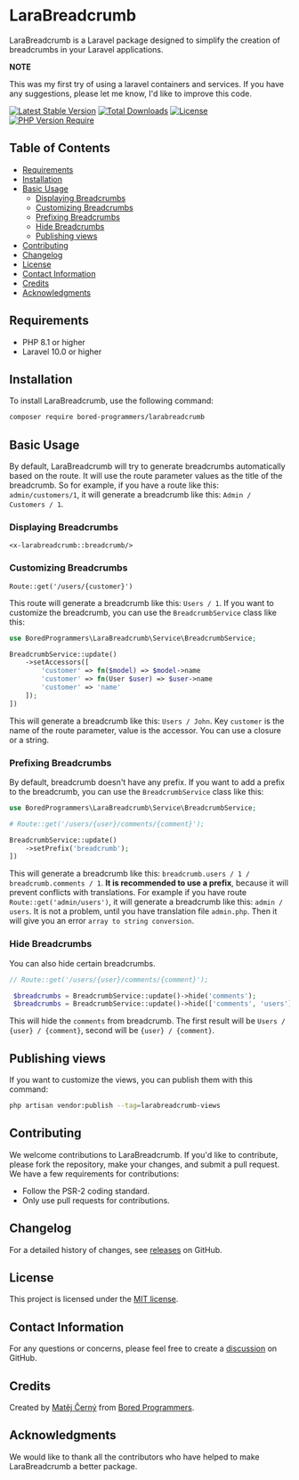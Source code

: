 # LaraBreadcrumb

LaraBreadcrumb is a Laravel package designed to simplify the creation of breadcrumbs in your Laravel applications.

__NOTE__

This was my first try of using a laravel containers and services. If you have any suggestions, please let me know,
I'd like to improve this code.

[![Latest Stable Version](https://poser.pugx.org/bored-programmers/larabreadcrumb/v)](//packagist.org/packages/bored-programmers/larabreadcrumb)
[![Total Downloads](https://poser.pugx.org/bored-programmers/larabreadcrumb/downloads)](//packagist.org/packages/bored-programmers/larabreadcrumb)
[![License](https://poser.pugx.org/bored-programmers/larabreadcrumb/license)](//packagist.org/packages/bored-programmers/larabreadcrumb)
[![PHP Version Require](https://poser.pugx.org/bored-programmers/larabreadcrumb/require/php)](//packagist.org/packages/bored-programmers/larabreadcrumb)

## Table of Contents

- [Requirements](#requirements)
- [Installation](#installation)
- [Basic Usage](#basic-usage)
    - [Displaying Breadcrumbs](#displaying-breadcrumbs)
    - [Customizing Breadcrumbs](#customizing-breadcrumbs)
    - [Prefixing Breadcrumbs](#prefixing-breadcrumbs)
    - [Hide Breadcrumbs](#hide-breadcrumbs)
    - [Publishing views](#publishing-views)
- [Contributing](#contributing)
- [Changelog](#changelog)
- [License](#license)
- [Contact Information](#contact-information)
- [Credits](#credits)
- [Acknowledgments](#acknowledgments)

## Requirements

- PHP 8.1 or higher
- Laravel 10.0 or higher

## Installation

To install LaraBreadcrumb, use the following command:

```bash
composer require bored-programmers/larabreadcrumb
```

## Basic Usage

By default, LaraBreadcrumb will try to generate breadcrumbs automatically based on the route.
It will use the route parameter values as the title of the breadcrumb.
So for example, if you have a route like this: `admin/customers/1`, it will generate a breadcrumb like this:
`Admin / Customers / 1`.

### Displaying Breadcrumbs

```blade
<x-larabreadcrumb::breadcrumb/>
```

### Customizing Breadcrumbs

`Route::get('/users/{customer}')`

This route will generate a breadcrumb like this: `Users / 1`.
If you want to customize the breadcrumb, you can use the `BreadcrumbService` class like this:

```php
use BoredProgrammers\LaraBreadcrumb\Service\BreadcrumbService;

BreadcrumbService::update()
    ->setAccessors([
        'customer' => fn($model) => $model->name
        'customer' => fn(User $user) => $user->name
        'customer' => 'name'
    ]);
])
```

This will generate a breadcrumb like this: `Users / John`. Key `customer` is the name of the route parameter, value is
the accessor. You can use a closure or a string.

### Prefixing Breadcrumbs

By default, breadcrumb doesn't have any prefix. If you want to add a prefix to the breadcrumb, you can use the
`BreadcrumbService` class like this:

```php
use BoredProgrammers\LaraBreadcrumb\Service\BreadcrumbService;

# Route::get('/users/{user}/comments/{comment}');

BreadcrumbService::update()
    ->setPrefix('breadcrumb');
])
```

This will generate a breadcrumb like this: `breadcrumb.users / 1 / breadcrumb.comments / 1`.
**It is recommended to use a prefix**, because it will prevent conflicts with translations.
For example if you have route
`Route::get('admin/users')`, it will generate a breadcrumb like this: `admin / users`. It is not a problem, until you
have translation file `admin.php`. Then it will give you an error `array to string conversion`.

### Hide Breadcrumbs

You can also hide certain breadcrumbs.

```php
// Route::get('/users/{user}/comments/{comment}');

 $breadcrumbs = BreadcrumbService::update()->hide('comments');
 $breadcrumbs = BreadcrumbService::update()->hide(['comments', 'users']);
```

This will hide the `comments` from breadcrumb.
The first result will be `Users / {user} / {comment}`, second will be `{user} / {comment}`.

## Publishing views

If you want to customize the views, you can publish them with this command:

```bash
php artisan vendor:publish --tag=larabreadcrumb-views
```

## Contributing

We welcome contributions to LaraBreadcrumb. If you'd like to contribute, please fork the repository, make your changes,
and
submit a pull request. We have a few requirements for contributions:

- Follow the PSR-2 coding standard.
- Only use pull requests for contributions.

## Changelog

For a detailed history of changes, see [releases](https://github.com/Bored-Programmers/larabreadcrumb/releases) on
GitHub.

## License

This project is licensed under
the [MIT license](https://github.com/Bored-Programmers/larabreadcrumb/blob/main/LICENSE.md).

## Contact Information

For any questions or concerns, please feel free to create
a [discussion](https://github.com/Bored-Programmers/larabreadcrumb/discussions) on GitHub.

## Credits

Created by [Matěj Černý](https://github.com/LeMatosDeFuk)
from [Bored Programmers](https://github.com/Bored-Programmers).

## Acknowledgments

We would like to thank all the contributors who have helped to make LaraBreadcrumb a better package.
